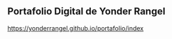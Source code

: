 ## Portafolio Digital de Yonder Rangel

<a href="https://yonderrangel.github.io/portafolio/index">https://yonderrangel.github.io/portafolio/index</a>
